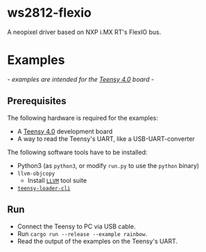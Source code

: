 # ws2812-flexio
A neopixel driver based on NXP i.MX RT's FlexIO bus.



# Examples

*- examples are intended for the [Teensy 4.0](https://www.pjrc.com/store/teensy40.html) board -*

## Prerequisites

The following hardware is required for the examples:
- A [Teensy 4.0](https://www.pjrc.com/store/teensy40.html) development board
- A way to read the Teensy's UART, like a USB-UART-converter

The following software tools have to be installed:
- Python3 (as `python3`, or modify `run.py` to use the `python` binary)
- `llvm-objcopy`
  - Install [`LLVM`](https://github.com/llvm/llvm-project/releases) tool suite
- [`teensy-loader-cli`](https://www.pjrc.com/teensy/loader_cli.html)


## Run

- Connect the Teensy to PC via USB cable.
- Run `cargo run --release --example rainbow`.
- Read the output of the examples on the Teensy's UART.
